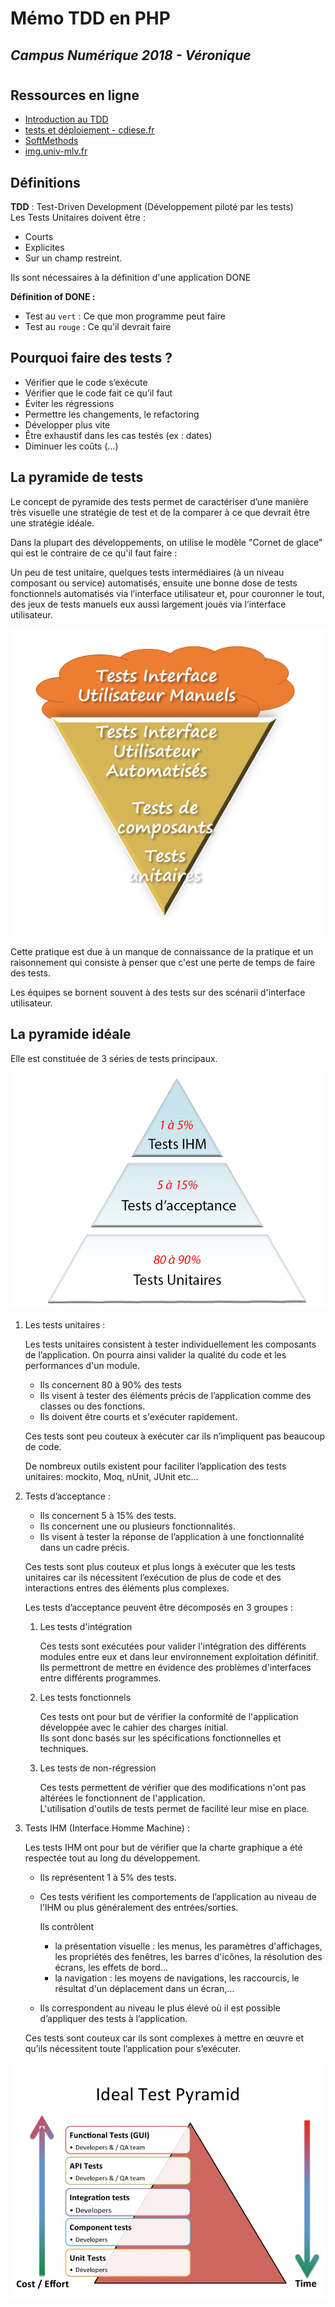 # Mémo TDD en PHP
## *Campus Numérique 2018 - Véronique*
#
## Ressources en ligne

* [Introduction au TDD](https://www.youtube.com/watch?v=FqCLf5hJuzk)
* [tests et déploiement - cdiese.fr](https://cdiese.fr/tests-et-deploiement/)
* [SoftMethods](http://softmethods.fr/la-pyramide-de-tests/)
* [img.univ-mlv.fr](http://www-igm.univ-mlv.fr/~dr/XPOSE/TesTs/SiteWeb/typestests.htm)

## Définitions

**TDD** : Test-Driven Development (Développement piloté par les tests)  
Les Tests Unitaires doivent être :
* Courts
* Explicites
* Sur un champ restreint.  

Ils sont nécessaires à la définition d'une application DONE

**Définition of DONE :**
* Test au `vert` : Ce que mon programme peut faire
* Test au `rouge` : Ce qu'il devrait faire

## Pourquoi faire des tests ?
* Vérifier que le code s’exécute
* Vérifier que le code fait ce qu’il faut
* Éviter les régressions
* Permettre les changements, le refactoring
* Développer plus vite
* Être exhaustif dans les cas testés (ex : dates)
* Diminuer les coûts (...)

## La pyramide de tests

Le concept de pyramide des tests permet de caractériser d’une manière très visuelle une stratégie de test et de la comparer à ce que devrait être une stratégie idéale. 

Dans la plupart des développements, on utilise le modèle "Cornet de glace" qui est le contraire de ce qu'il faut faire :

Un peu de test unitaire, quelques tests intermédiaires (à un niveau composant ou service) automatisés, ensuite une bonne dose de tests fonctionnels automatisés via l’interface utilisateur et, pour couronner le tout, des jeux de tests manuels eux aussi largement joués via l’interface utilisateur.

![cornet-de-glace.png](images/tdd/cornet-de-glace.png)

Cette pratique est due à un manque de connaissance de la pratique et un raisonnement qui consiste à penser que c'est une perte de temps de faire des tests.

Les équipes se bornent souvent à des tests sur des scénarii d'interface utilisateur.

## La pyramide idéale

Elle est constituée de 3 séries de tests principaux.

![testpyramide](images/tdd/testpyramid.png)

1. Les tests unitaires :

    Les tests unitaires consistent à tester individuellement les composants de l’application. On pourra ainsi valider la qualité du code et les performances d'un module.

    * Ils concernent 80 à 90% des tests 
    * Ils visent à tester des éléments précis de l’application comme des classes ou des fonctions.
    * Ils doivent être courts et s'exécuter rapidement.
    
    Ces tests sont peu couteux à exécuter car ils n’impliquent pas beaucoup de code.

    De nombreux outils existent pour faciliter l’application des tests unitaires: mockito, Moq, nUnit, JUnit etc… 

2. Tests d’acceptance : 

    * Ils concernent 5 à 15% des tests.   
    * Ils concernent une ou plusieurs fonctionnalités.
    * Ils visent à tester la réponse de l’application à une fonctionnalité dans un cadre précis. 
    
    Ces tests sont plus couteux et plus longs à exécuter que les tests unitaires car ils nécessitent l’exécution de plus de code et des interactions entres des éléments plus complexes.

    Les tests d’acceptance peuvent être décomposés en 3 groupes :

    1. Les tests d'intégration
    
        Ces tests sont exécutées pour valider l'intégration des différents modules entre eux et dans leur environnement exploitation définitif.     
        Ils permettront de mettre en évidence des problèmes d'interfaces entre différents programmes.

    2. Les tests fonctionnels

        Ces tests ont pour but de vérifier la conformité de l'application développée avec le cahier des charges initial.    
        Ils sont donc basés sur les spécifications fonctionnelles et techniques. 

    3. Les tests de non-régression
        
       Ces tests permettent de vérifier que des modifications n'ont pas altérées le fonctionnent de l'application.  
       L'utilisation d'outils de tests permet de facilité leur mise en place.


3. Tests IHM (Interface Homme Machine) :

    Les tests IHM ont pour but de vérifier que la charte graphique a été respectée tout au long du développement.
    
    * Ils représentent 1 à 5% des tests.
    * Ces tests vérifient les comportements de l’application au niveau de l’IHM ou plus généralement des entrées/sorties.

        Ils contrôlent

        * la présentation visuelle : les menus, les paramètres d'affichages, les propriétés des fenêtres, les barres d'icônes, la résolution des écrans, les effets de bord...
        * la navigation : les moyens de navigations, les raccourcis, le résultat d'un déplacement dans un écran,…

    * Ils correspondent au niveau le plus élevé où il est possible d’appliquer des tests à l’application.
    
    Ces tests sont couteux car ils sont complexes à mettre en œuvre et qu’ils nécessitent toute l’application pour s’exécuter.
    

![testpyramide](images/tdd/idealtestpyramid.jpg)
